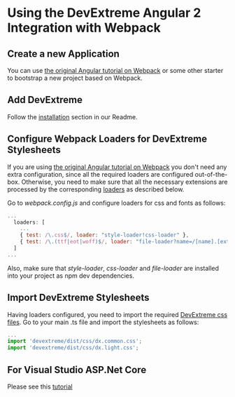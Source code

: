 # Using the DevExtreme Angular 2 Integration with Webpack

## Create a new Application ##

You can use [the original Angular tutorial on Webpack](https://angular.io/docs/ts/latest/guide/webpack.html) or some other starter to bootstrap a new project based on Webpack.

## Add DevExtreme ##

Follow the [installation](https://github.com/DevExpress/devextreme-angular#installation) section in our Readme.

## <a name="configuration"></a>Configure Webpack Loaders for DevExtreme Stylesheets ##

If you are using [the original Angular tutorial on Webpack](https://angular.io/docs/ts/latest/guide/webpack.html) 
you don't need any extra configuration, since all the required loaders are configured out-of-the-box. 
Otherwise, you need to make sure that all the necessary extensions are processed by the corresponding 
[loaders](https://webpack.github.io/docs/loaders.html) as described below.

Go to *webpack.config.js* and configure loaders for css and fonts as follows:

```js
...
  loaders: [
    ...
    { test: /\.css$/, loader: "style-loader!css-loader" },
    { test: /\.(ttf|eot|woff)$/, loader: "file-loader?name=/[name].[ext]" }
  ]
...
```

Also, make sure that *style-loader*, *css-loader* and *file-loader* are installed into your project as npm dev dependencies.

## Import DevExtreme Stylesheets ##

Having loaders configured, you need to import the required [DevExtreme css files](https://js.devexpress.com/Documentation/Guide/Themes/Predefined_Themes/). 
Go to your main .ts file and import the stylesheets as follows:

```js
...
import 'devextreme/dist/css/dx.common.css';
import 'devextreme/dist/css/dx.light.css';
```

## For Visual Studio ASP.Net Core ##

Please see this [tutorial](https://js.devexpress.com/Documentation/16_2/Guide/VS_Integration/Add_DevExtreme_to_NET_Core_Angular_2_Template/?search=Angular%20ASP.NET%20core)

